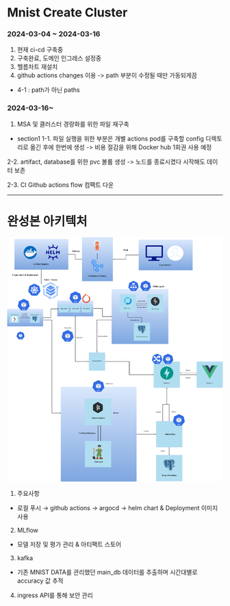 # Mnist Create Cluster 


### 2024-03-04 ~ 2024-03-16 
1. 현재 ci-cd 구축중
2. 구축완료, 도메인 인그레스  설정중
3. 헬름차트 재설치
4. github actions changes 이용 -> path 부분이 수정될 때만 가동되게끔
- 4-1 : path가 아닌 paths 


### 2024-03-16~ 
1. MSA 및 클러스터 경량화를 위한 파일 재구축 
- section1 
1-1. 파일 실행을 위한 부분은 개별 actions pod를 구축할 config 디렉토리로 옮긴 후에 한번에 생성 -> 비용 절감을 위해 Docker hub 1회권 사용 예정 

2-2. artifact, database를 위한 pvc 볼륨 생성 -> 노드를 종료시켰다 시작해도 데이터 보존 

2-3. CI Github actions flow 컴팩트 다운

-----
# 완성본 아키텍처 

![아키텍처](./image/kubernetes-cluster.drawio.png)

1. 주요사항 
- 로컬 푸시 → github actions → argocd → helm chart & Deployment 이미지 사용 

2. MLflow
- 모델 저장 및 평가 관리 & 아티팩트 스토어

3. kafka
- 기존 MNIST DATA를 관리했던 main_db 데이터를 추출하며 시간대별로 accuracy 값 추적 

4. ingress API를 통해 보안 관리